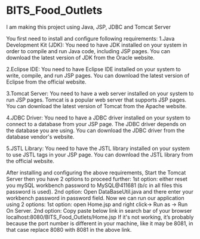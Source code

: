 # BITS_Food_Outlets
I am making this project using Java, JSP, JDBC and Tomcat Server

You first need to install and configure following requirements:
1.Java Development Kit (JDK): You need to have JDK installed on your system in order to compile and run Java code, including JSP pages. You can download the latest version of JDK from the Oracle website.

2.Eclipse IDE: You need to have Eclipse IDE installed on your system to write, compile, and run JSP pages. You can download the latest version of Eclipse from the official website.

3.Tomcat Server: You need to have a web server installed on your system to run JSP pages. Tomcat is a popular web server that supports JSP pages. You can download the latest version of Tomcat from the Apache website.

4.JDBC Driver: You need to have a JDBC driver installed on your system to connect to a database from your JSP page. The JDBC driver depends on the database you are using. You can download the JDBC driver from the database vendor's website.

5.JSTL Library: You need to have the JSTL library installed on your system to use JSTL tags in your JSP page. You can download the JSTL library from the official website.

After installing and configuring the above requirements, Start the Tomcat Server then you have 2 options to proceed further: 1st option: either reset you mySQL workbench password to MySQL@411681 (b/c in all files this password is used). 2nd option: Open DataBaseUtil.java and there enter your workbench password in password field.
Now we can run our application using 2 options:
1st option: open Home.jsp and right click-> Run as -> Run On Server.
2nd option: Copy paste below link in search bar of your browser localhost:8080/BITS_Food_Outlets/Home.jsp If it's not working, it’s probably because the port number is different in your machine, like it may be 8081, in that case replace 8080 with 8081 in the above link.
